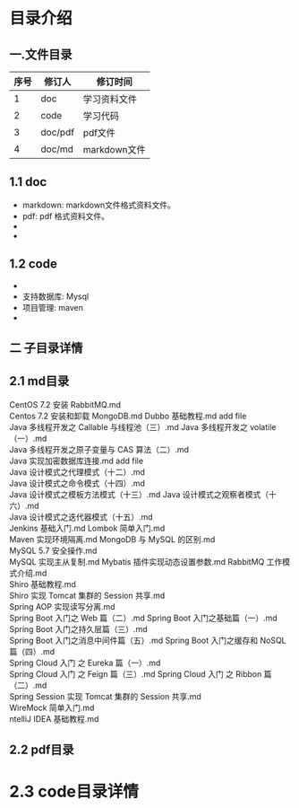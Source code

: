
#                                         目录介绍

## 一.文件目录

| 序号   | 修订人     | 修订时间       |
| ---- | ------- | ---------- |
| 1    | doc     | 学习资料文件     |
| 2    | code    | 学习代码       |
| 3    | doc/pdf | pdf文件      |
| 4    | doc/md  | markdown文件 |



## 1.1 doc

- markdown: markdown文件格式资料文件。
- pdf: pdf 格式资料文件。
- ​
- ​


## 1.2 code

- ​
- 支持数据库: Mysql
- 项目管理: maven
- ​


##  二 子目录详情

  

##  2.1 md目录
CentOS 7.2 安装 RabbitMQ.md	
Centos 7.2 安装和卸载 MongoDB.md	
Dubbo 基础教程.md	add file	
Java 多线程开发之 Callable 与线程池（三）.md	
Java 多线程开发之 volatile（一）.md	
Java 多线程开发之原子变量与 CAS 算法（二）.md	
Java 实现加密数据库连接.md	add file	
Java 设计模式之代理模式（十二）.md	
Java 设计模式之命令模式（十四）.md	
Java 设计模式之模板方法模式（十三）.md	
Java 设计模式之观察者模式（十六）.md	
Java 设计模式之迭代器模式（十五）.md	
Jenkins 基础入门.md	
Lombok 简单入门.md	
Maven 实现环境隔离.md	
MongoDB 与 MySQL 的区别.md	
MySQL 5.7 安全操作.md	
MySQL 实现主从复制.md	
Mybatis 插件实现动态设置参数.md
RabbitMQ 工作模式介绍.md	
Shiro 基础教程.md	
Shiro 实现 Tomcat 集群的 Session 共享.md	
Spring AOP 实现读写分离.md	
Spring Boot 入门之 Web 篇（二）.md	
Spring Boot 入门之基础篇（一）.md
Spring Boot 入门之持久层篇（三）.md	
Spring Boot 入门之消息中间件篇（五）.md	
Spring Boot 入门之缓存和 NoSQL 篇（四）.md	
Spring Cloud 入门 之 Eureka 篇（一）.md	
Spring Cloud 入门 之 Feign 篇（三）.md	
Spring Cloud 入门 之 Ribbon 篇（二）.md	
Spring Session 实现 Tomcat 集群的 Session 共享.md	
WireMock 简单入门.md	
ntelliJ IDEA 基础教程.md
  





##  2.2 pdf目录

  







#  2.3 code目录详情

















